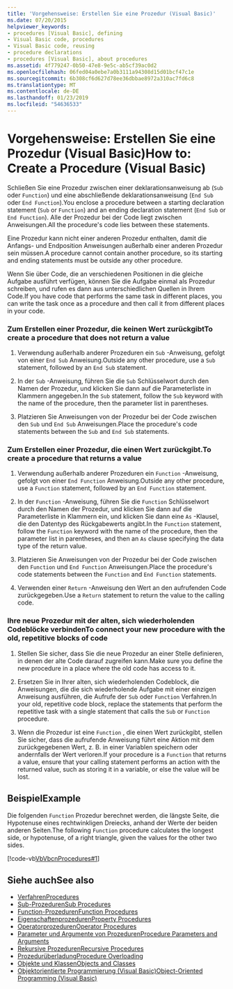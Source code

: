 ```yaml
---
title: 'Vorgehensweise: Erstellen Sie eine Prozedur (Visual Basic)'
ms.date: 07/20/2015
helpviewer_keywords:
- procedures [Visual Basic], defining
- Visual Basic code, procedures
- Visual Basic code, reusing
- procedure declarations
- procedures [Visual Basic], about procedures
ms.assetid: 4f779247-0b50-47e8-9e5c-ab5cf39ac0d2
ms.openlocfilehash: 06fed04a0ebe7a0b3111a94308d15d01bcf47c1e
ms.sourcegitcommit: 6b308cf6d627d78ee36dbbae8972a310ac7fd6c8
ms.translationtype: MT
ms.contentlocale: de-DE
ms.lasthandoff: 01/23/2019
ms.locfileid: "54636533"
---
```

# <a name="how-to-create-a-procedure-visual-basic"></a><span data-ttu-id="1be9f-102">Vorgehensweise: Erstellen Sie eine Prozedur (Visual Basic)</span><span class="sxs-lookup"><span data-stu-id="1be9f-102">How to: Create a Procedure (Visual Basic)</span></span>
<span data-ttu-id="1be9f-103">Schließen Sie eine Prozedur zwischen einer deklarationsanweisung ab (`Sub` oder `Function`) und eine abschließende deklarationsanweisung (`End Sub` oder `End Function`).</span><span class="sxs-lookup"><span data-stu-id="1be9f-103">You enclose a procedure between a starting declaration statement (`Sub` or `Function`) and an ending declaration statement (`End Sub` or `End Function`).</span></span> <span data-ttu-id="1be9f-104">Alle der Prozedur bei der Code liegt zwischen Anweisungen.</span><span class="sxs-lookup"><span data-stu-id="1be9f-104">All the procedure's code lies between these statements.</span></span>  
  
 <span data-ttu-id="1be9f-105">Eine Prozedur kann nicht einer anderen Prozedur enthalten, damit die Anfangs- und Endposition Anweisungen außerhalb einer anderen Prozedur sein müssen.</span><span class="sxs-lookup"><span data-stu-id="1be9f-105">A procedure cannot contain another procedure, so its starting and ending statements must be outside any other procedure.</span></span>  
  
 <span data-ttu-id="1be9f-106">Wenn Sie über Code, die an verschiedenen Positionen in die gleiche Aufgabe ausführt verfügen, können Sie die Aufgabe einmal als Prozedur schreiben, und rufen es dann aus unterschiedlichen Quellen in Ihrem Code.</span><span class="sxs-lookup"><span data-stu-id="1be9f-106">If you have code that performs the same task in different places, you can write the task once as a procedure and then call it from different places in your code.</span></span>  
  
### <a name="to-create-a-procedure-that-does-not-return-a-value"></a><span data-ttu-id="1be9f-107">Zum Erstellen einer Prozedur, die keinen Wert zurückgibt</span><span class="sxs-lookup"><span data-stu-id="1be9f-107">To create a procedure that does not return a value</span></span>  
  
1.  <span data-ttu-id="1be9f-108">Verwendung außerhalb anderer Prozeduren ein `Sub` -Anweisung, gefolgt von einer `End Sub` Anweisung.</span><span class="sxs-lookup"><span data-stu-id="1be9f-108">Outside any other procedure, use a `Sub` statement, followed by an `End Sub` statement.</span></span>  
  
2.  <span data-ttu-id="1be9f-109">In der `Sub` -Anweisung, führen Sie die `Sub` Schlüsselwort durch den Namen der Prozedur, und klicken Sie dann auf die Parameterliste in Klammern angegeben.</span><span class="sxs-lookup"><span data-stu-id="1be9f-109">In the `Sub` statement, follow the `Sub` keyword with the name of the procedure, then the parameter list in parentheses.</span></span>  
  
3.  <span data-ttu-id="1be9f-110">Platzieren Sie Anweisungen von der Prozedur bei der Code zwischen den `Sub` und `End Sub` Anweisungen.</span><span class="sxs-lookup"><span data-stu-id="1be9f-110">Place the procedure's code statements between the `Sub` and `End Sub` statements.</span></span>  
  
### <a name="to-create-a-procedure-that-returns-a-value"></a><span data-ttu-id="1be9f-111">Zum Erstellen einer Prozedur, die einen Wert zurückgibt.</span><span class="sxs-lookup"><span data-stu-id="1be9f-111">To create a procedure that returns a value</span></span>  
  
1.  <span data-ttu-id="1be9f-112">Verwendung außerhalb anderer Prozeduren ein `Function` -Anweisung, gefolgt von einer `End Function` Anweisung.</span><span class="sxs-lookup"><span data-stu-id="1be9f-112">Outside any other procedure, use a `Function` statement, followed by an `End Function` statement.</span></span>  
  
2.  <span data-ttu-id="1be9f-113">In der `Function` -Anweisung, führen Sie die `Function` Schlüsselwort durch den Namen der Prozedur, und klicken Sie dann auf die Parameterliste in Klammern ein, und klicken Sie dann eine `As` -Klausel, die den Datentyp des Rückgabewerts angibt.</span><span class="sxs-lookup"><span data-stu-id="1be9f-113">In the `Function` statement, follow the `Function` keyword with the name of the procedure, then the parameter list in parentheses, and then an `As` clause specifying the data type of the return value.</span></span>  
  
3.  <span data-ttu-id="1be9f-114">Platzieren Sie Anweisungen von der Prozedur bei der Code zwischen den `Function` und `End Function` Anweisungen.</span><span class="sxs-lookup"><span data-stu-id="1be9f-114">Place the procedure's code statements between the `Function` and `End Function` statements.</span></span>  
  
4.  <span data-ttu-id="1be9f-115">Verwenden einer `Return` -Anweisung den Wert an den aufrufenden Code zurückgegeben.</span><span class="sxs-lookup"><span data-stu-id="1be9f-115">Use a `Return` statement to return the value to the calling code.</span></span>  
  
### <a name="to-connect-your-new-procedure-with-the-old-repetitive-blocks-of-code"></a><span data-ttu-id="1be9f-116">Ihre neue Prozedur mit der alten, sich wiederholenden Codeblöcke verbinden</span><span class="sxs-lookup"><span data-stu-id="1be9f-116">To connect your new procedure with the old, repetitive blocks of code</span></span>  
  
1.  <span data-ttu-id="1be9f-117">Stellen Sie sicher, dass Sie die neue Prozedur an einer Stelle definieren, in denen der alte Code darauf zugreifen kann.</span><span class="sxs-lookup"><span data-stu-id="1be9f-117">Make sure you define the new procedure in a place where the old code has access to it.</span></span>  
  
2.  <span data-ttu-id="1be9f-118">Ersetzen Sie in Ihrer alten, sich wiederholenden Codeblock, die Anweisungen, die die sich wiederholende Aufgabe mit einer einzigen Anweisung ausführen, die Aufrufe der `Sub` oder `Function` Verfahren.</span><span class="sxs-lookup"><span data-stu-id="1be9f-118">In your old, repetitive code block, replace the statements that perform the repetitive task with a single statement that calls the `Sub` or `Function` procedure.</span></span>  
  
3.  <span data-ttu-id="1be9f-119">Wenn die Prozedur ist eine `Function` , die einen Wert zurückgibt, stellen Sie sicher, dass die aufrufende Anweisung führt eine Aktion mit dem zurückgegebenen Wert, z. B. in einer Variablen speichern oder andernfalls der Wert verloren.</span><span class="sxs-lookup"><span data-stu-id="1be9f-119">If your procedure is a `Function` that returns a value, ensure that your calling statement performs an action with the returned value, such as storing it in a variable, or else the value will be lost.</span></span>  
  
## <a name="example"></a><span data-ttu-id="1be9f-120">Beispiel</span><span class="sxs-lookup"><span data-stu-id="1be9f-120">Example</span></span>  
 <span data-ttu-id="1be9f-121">Die folgenden `Function` Prozedur berechnet werden, die längste Seite, die Hypotenuse eines rechtwinkligen Dreiecks, anhand der Werte der beiden anderen Seiten.</span><span class="sxs-lookup"><span data-stu-id="1be9f-121">The following `Function` procedure calculates the longest side, or hypotenuse, of a right triangle, given the values for the other two sides.</span></span>  
  
 [!code-vb[VbVbcnProcedures#1](./codesnippet/VisualBasic/how-to-create-a-procedure_1.vb)]  
  
## <a name="see-also"></a><span data-ttu-id="1be9f-122">Siehe auch</span><span class="sxs-lookup"><span data-stu-id="1be9f-122">See also</span></span>

- [<span data-ttu-id="1be9f-123">Verfahren</span><span class="sxs-lookup"><span data-stu-id="1be9f-123">Procedures</span></span>](./index.md)
- [<span data-ttu-id="1be9f-124">Sub-Prozeduren</span><span class="sxs-lookup"><span data-stu-id="1be9f-124">Sub Procedures</span></span>](./sub-procedures.md)
- [<span data-ttu-id="1be9f-125">Function-Prozeduren</span><span class="sxs-lookup"><span data-stu-id="1be9f-125">Function Procedures</span></span>](./function-procedures.md)
- [<span data-ttu-id="1be9f-126">Eigenschaftenprozeduren</span><span class="sxs-lookup"><span data-stu-id="1be9f-126">Property Procedures</span></span>](./property-procedures.md)
- [<span data-ttu-id="1be9f-127">Operatorprozeduren</span><span class="sxs-lookup"><span data-stu-id="1be9f-127">Operator Procedures</span></span>](./operator-procedures.md)
- [<span data-ttu-id="1be9f-128">Parameter und Argumente von Prozeduren</span><span class="sxs-lookup"><span data-stu-id="1be9f-128">Procedure Parameters and Arguments</span></span>](./procedure-parameters-and-arguments.md)
- [<span data-ttu-id="1be9f-129">Rekursive Prozeduren</span><span class="sxs-lookup"><span data-stu-id="1be9f-129">Recursive Procedures</span></span>](./recursive-procedures.md)
- [<span data-ttu-id="1be9f-130">Prozedurüberladung</span><span class="sxs-lookup"><span data-stu-id="1be9f-130">Procedure Overloading</span></span>](./procedure-overloading.md)
- [<span data-ttu-id="1be9f-131">Objekte und Klassen</span><span class="sxs-lookup"><span data-stu-id="1be9f-131">Objects and Classes</span></span>](../../../../visual-basic/programming-guide/language-features/objects-and-classes/index.md)
- [<span data-ttu-id="1be9f-132">Objektorientierte Programmierung (Visual Basic)</span><span class="sxs-lookup"><span data-stu-id="1be9f-132">Object-Oriented Programming (Visual Basic)</span></span>](../../concepts/object-oriented-programming.md)
